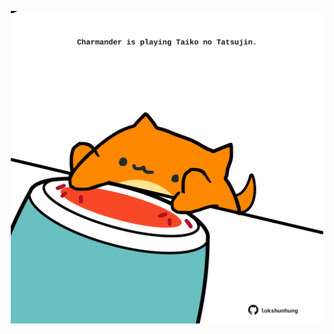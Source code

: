 <!-- built at 06/11/2021, 06:02:54 UTC -->
<p align="center">
  <img width="500" height="500" src="./ReadmeImage.svg">
</p>
